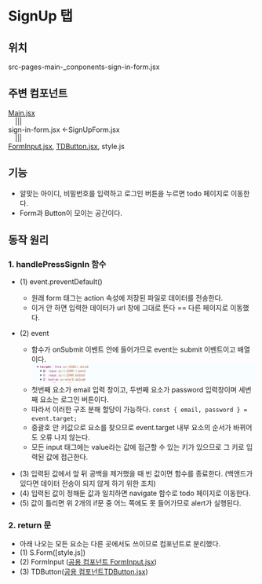 # SignUp 탭

## 위치

src-pages-main-\_conponents-sign-in-form.jsx

## 주변 컴포넌트

[Main.jsx](./summary2_Main.md)  
&emsp;|||  
sign-in-form.jsx <-SignUpForm.jsx  
&emsp;|||  
[FormInput.jsx](), [TDButton.jsx](), style.js

## 기능

-   알맞는 아이디, 비밀번호를 입력하고 로그인 버튼을 누르면 todo 페이지로 이동한다.
-   Form과 Button이 모이는 공간이다.

## 동작 원리

### 1. handlePressSignIn 함수

-   (1) event.preventDefault()

    -   원래 form 태그는 action 속성에 저장된 파일로 데이터를 전송한다.
    -   이거 안 하면 입력한 데이터가 url 창에 그대로 뜬다 == 다른 페이지로 이동했다.

-   (2) event
    -   함수가 onSubmit 이벤트 안에 들어가므로 event는 submit 이벤트이고 배열이다.
        ![alt text](./images/summary3_event.png)
    -   첫번째 요소가 email 입력 창이고, 두번째 요소가 password 입력창이며 세번째 요소는 로그인 버튼이다.
    -   따라서 이러한 구조 분해 할당이 가능하다.
        `const { email, password } = event.target;`
    *   중괄호 안 키값으로 요소를 찾으므로 event.target 내부 요소의 순서가 바뀌어도 오류 나지 않는다.
    *   모든 input 태그에는 value라는 값에 접근할 수 있는 키가 있으므로 그 키로 입력된 값에 접근한다.

*   (3) 입력된 값에서 앞 뒤 공백을 제거했을 때 빈 값이면 함수를 종료한다. (백앤드가 있다면 데이터 전송이 되지 않게 하기 위한 조치)
*   (4) 입력된 값이 정해둔 값과 일치하면 navigate 함수로 todo 페이지로 이동한다.
*   (5) 값이 틀리면 위 2개의 if문 중 어느 쪽에도 못 들어가므로 alert가 실행된다.

### 2. return 문

-   아래 나오는 모든 요소는 다른 곳에서도 쓰이므로 컴포넌트로 분리했다.
-   (1) S.Form([style.js])
-   (2) FormInput
    ([공용 컴포넌트 FormInput.jsx]())
-   (3) TDButton([공용 컴포넌트TDButton.jsx]())
